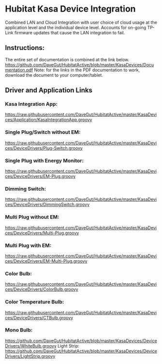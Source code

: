 # Hubitat Kasa Device Integration
Combined LAN and Cloud Integration with user choice of cloud usage at the application level and the individual device level.  Accounts for on-going TP-Link firmware updates that cause the LAN integration to fail.

## Instructions:  
The entire set of documentation is combined at the link below.
https://github.com/DaveGut/HubitatActive/blob/master/KasaDevices/Documentation.pdf
Note: for the links in the PDF documentation to work, download the document to your computer/tablet.

## Driver and Application Links

### Kasa Integration App:
https://raw.githubusercontent.com/DaveGut/HubitatActive/master/KasaDevices/Application/KasaIntegrationApp.groovy
### Single Plug/Switch without EM:
https://raw.githubusercontent.com/DaveGut/HubitatActive/master/KasaDevices/DeviceDrivers/Plug-Switch.groovy
### Single Plug with Energy Monitor:
https://raw.githubusercontent.com/DaveGut/HubitatActive/master/KasaDevices/DeviceDrivers/EM-Plug.groovy
### Dimming Switch:
https://raw.githubusercontent.com/DaveGut/HubitatActive/master/KasaDevices/DeviceDrivers/DimmingSwitch.groovy
### Multi Plug without EM:
https://raw.githubusercontent.com/DaveGut/HubitatActive/master/KasaDevices/DeviceDrivers/Multi-Plug.groovy
### Multi Plug with EM:
https://raw.githubusercontent.com/DaveGut/HubitatActive/master/KasaDevices/DeviceDrivers/EM-Multi-Plug.groovy
### Color Bulb:
https://raw.githubusercontent.com/DaveGut/HubitatActive/master/KasaDevices/DeviceDrivers/ColorBulb.groovy
### Color Temperature Bulb:
https://raw.githubusercontent.com/DaveGut/HubitatActive/master/KasaDevices/DeviceDrivers/CTBulb.groovy
### Mono Bulb:
https://github.com/DaveGut/HubitatActive/blob/master/KasaDevices/DeviceDrivers/WhiteBulb.groovy
Light Strip:
https://github.com/DaveGut/HubitatActive/blob/master/KasaDevices/DeviceDrivers/LightStrip.groovy		



